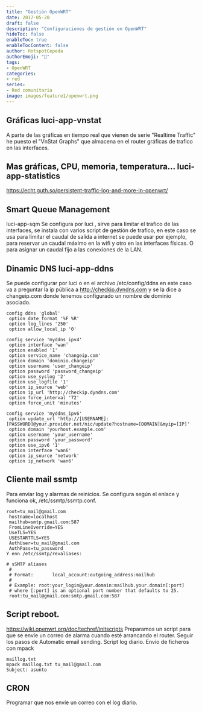 ```yaml
---
title: "Gestión OpenWRT"
date: 2017-05-20
draft: false
description: "Configuraciones de gestión en OpenWRT"
hideToc: false
enableToc: true
enableTocContent: false
author: HotspotCepeda 
authorEmoji: "🗻"
tags:
- OpenWRT
categories:
- red
series:
- Red comunitaria
image: images/feature1/openwrt.png
---
```

## Gráficas luci-app-vnstat
A parte de las gráficas en tiempo real que vienen de serie "Realtime Traffic" he puesto el "VnStat Graphs" que almacena en el router gráficas de trafico en las interfaces.
## Mas gráficas, CPU, memoria, temperatura... luci-app-statistics
https://echt.guth.so/persistent-traffic-log-and-more-in-openwrt/
## Smart Queue Management 
luci-app-sqm
Se configura por luci , sirve para limitar el trafico de las interfaces, se instala con varios script de gestión de trafico, en este caso se usa para limitar el caudal de salida a internet se puede usar por ejemplo, para reservar un caudal máximo en la wifi y otro en las interfaces físicas. O para asignar un caudal fijo a las conexiones de la LAN.
## Dinamic DNS luci-app-ddns
Se puede configurar por luci o en el archivo /etc/config/ddns en este caso va a preguntar la ip pública a 
http://checkip.dyndns.com 
y se la dice a changeip.com donde tenemos configurado un nombre de dominio asociado.
```
config ddns 'global'
 option date_format '%F %R'
 option log_lines '250'
 option allow_local_ip '0'

config service 'myddns_ipv4'
 option interface 'wan'
 option enabled '1'
 option service_name 'changeip.com'
 option domain 'dominio.changeip'
 option username 'user_changeip'
 option password 'password_changeip'
 option use_syslog '2'
 option use_logfile '1'
 option ip_source 'web'
 option ip_url 'http://checkip.dyndns.com'
 option force_interval '72'
 option force_unit 'minutes'

config service 'myddns_ipv6'
 option update_url 'http://[USERNAME]:[PASSWORD]@your.provider.net/nic/update?hostname=[DOMAIN]&myip=[IP]'
 option domain 'yourhost.example.com'
 option username 'your_username'
 option password 'your_password'
 option use_ipv6 '1'
 option interface 'wan6'
 option ip_source 'network'
 option ip_network 'wan6'
```
## Cliente mail ssmtp
Para enviar log y alarmas de reinicios. Se configura según el enlace y funciona ok, /etc/ssmtp/ssmtp.conf.
```
root=tu_mail@gmail.com
 hostname=localhost
 mailhub=smtp.gmail.com:587
 FromLineOverride=YES
 UseTLS=YES
 USESTARTTLS=YES
 AuthUser=tu_mail@gmail.com
 AuthPass=tu_password
Y enn /etc/ssmtp/revaliases:

# sSMTP aliases
 #
 # Format:       local_account:outgoing_address:mailhub
 #
 # Example: root:your_login@your.domain:mailhub.your.domain[:port]
 # where [:port] is an optional port number that defaults to 25.
 root:tu_mail@gmail.com:smtp.gmail.com:587
```
## Script reboot.
https://wiki.openwrt.org/doc/techref/initscripts 
Preparamos un script para que se envíe un correo de alarma cuando esté arrancando el router. Seguir los pasos de Automatic email sending.
Script log diario. Envío de ficheros con mpack
```
maillog.txt  
mpack maillog.txt tu_mail@gmail.com
Subject: asunto
```
## CRON
Programar que nos envíe un correo con el log diario. 